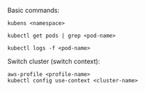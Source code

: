 
Basic commands:
```
kubens <namespace>

kubectl get pods | grep <pod-name>

kubectl logs -f <pod-name>
```

Switch cluster (switch context):
```
aws-profile <profile-name>
kubectl config use-context <cluster-name>
```
